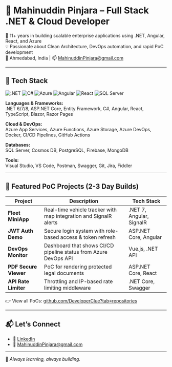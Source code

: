 # 👋 Mahinuddin Pinjara – Full Stack .NET & Cloud Developer

🎯 11+ years in building scalable enterprise applications using .NET, Angular, React, and Azure  
💡 Passionate about Clean Architecture, DevOps automation, and rapid PoC development  
📍 Ahmedabad, India | 📫 MahinuddinPinjara@gmail.com

---

## 🧰 Tech Stack
![.NET](https://img.shields.io/badge/.NET-512BD4?logo=dotnet&logoColor=white)
![C#](https://img.shields.io/badge/C%23-239120?logo=c-sharp&logoColor=white)
![Azure](https://img.shields.io/badge/Azure-0078D4?logo=azure-devops&logoColor=white)
![Angular](https://img.shields.io/badge/Angular-DD0031?logo=angular&logoColor=white)
![React](https://img.shields.io/badge/React-20232A?logo=react&logoColor=61DAFB)
![SQL Server](https://img.shields.io/badge/SQL--Server-CC2927?logo=microsoft-sql-server&logoColor=white)

**Languages & Frameworks:**  
.NET 6/7/8, ASP.NET Core, Entity Framework, C#, Angular, React, TypeScript, Blazor, Razor Pages

**Cloud & DevOps:**  
Azure App Services, Azure Functions, Azure Storage, Azure DevOps, Docker, CI/CD Pipelines, GitHub Actions

**Databases:**  
SQL Server, Cosmos DB, PostgreSQL, Firebase, MongoDB

**Tools:**  
Visual Studio, VS Code, Postman, Swagger, Git, Jira, Fiddler

---

## 🚀 Featured PoC Projects (2-3 Day Builds)

| Project | Description | Tech Stack |
|--------|-------------|------------|
| **Fleet MiniApp** | Real-time vehicle tracker with map integration and SignalR alerts | .NET 7, Angular, SignalR |
| **JWT Auth Demo** | Secure login system with role-based access & token refresh | ASP.NET Core, Angular |
| **DevOps Monitor** | Dashboard that shows CI/CD pipeline status from Azure DevOps API | Vue.js, .NET API |
| **PDF Secure Viewer** | PoC for rendering protected legal documents | ASP.NET Core, React |
| **API Rate Limiter** | Throttling and IP-based rate limiting middleware | .NET Core, Swagger |

👉 View all PoCs: [github.com/DeveloperClue?tab=repositories](https://github.com/DeveloperClue?tab=repositories)

---

## 📬 Let’s Connect

- 🔗 [LinkedIn](https://www.linkedin.com/in/mahinuddin-pinjara)
- 📧 MahinuddinPinjara@gmail.com

---

🧠 _Always learning, always building._
